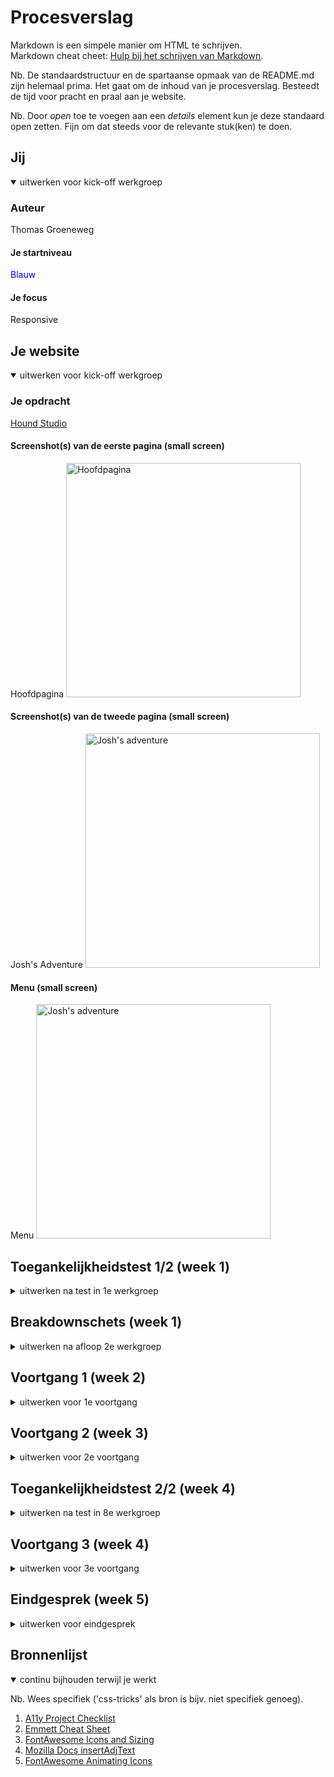 # Procesverslag

Markdown is een simpele manier om HTML te schrijven.  
Markdown cheat cheet: [Hulp bij het schrijven van Markdown](https://github.com/adam-p/markdown-here/wiki/Markdown-Cheatsheet).

Nb. De standaardstructuur en de spartaanse opmaak van de README.md zijn helemaal prima. Het gaat om de inhoud van je procesverslag. Besteedt de tijd voor pracht en praal aan je website.

Nb. Door *open* toe te voegen aan een *details* element kun je deze standaard open zetten. Fijn om dat steeds voor de relevante stuk(ken) te doen.

## Jij

<details open>
  <summary>uitwerken voor kick-off werkgroep</summary>

### Auteur

  Thomas Groeneweg

#### Je startniveau

  <span style="color:blue">Blauw</span>

#### Je focus

  Responsive

</details>

## Je website

<details open>
  <summary>uitwerken voor kick-off werkgroep</summary>

### Je opdracht

[Hound Studio](https://hound-studio.com/)

#### Screenshot(s) van de eerste pagina (small screen)

  Hoofdpagina
  <img src="images\HOUND-main.png" width="375px" alt="Hoofdpagina">

#### Screenshot(s) van de tweede pagina (small screen)

  Josh's Adventure
  <img src="images\JOSH-story.png" width="375px" alt="Josh's adventure">

#### Menu (small screen)

  Menu
  <img src="images\HOUND-menu.png" width="375px" alt="Josh's adventure">

</details>

## Toegankelijkheidstest 1/2 (week 1)

<details>
  <summary>uitwerken na test in 1e werkgroep</summary>

### Bevindingen

  Lijst met je bevindingen die in de test naar voren kwamen:

  1. <b>Headers</b> bestaan praktisch niet; veel headers zijn p elementen.
  2. <b>Alt text</b> heeft op het moment niet veel nut - het geeft je de naam van de afbeelding, meer niet.

#### Screenreader

  Hier korte omschrijving (met indien nodig afbeeldingen)

  Headers worden wel/niet gezien door de screenreader - op een of andere manier worden ze wel erkend als headers, maar in de code zijn het p's en dus onmogelijk om makkelijk naar toe te navigeren met alleen een keyboard.
  
  Links zijn soms super onduidelijk - wat IS Josh' droom? Waar gaan we heen?
  Hier een omschrijving van hoe het opgelost kan worden (met indien nodig afbeeldingen)

  <img src="images/HOUND-main_breakdown.svg" width="375px" alt="breakdown van de hele pagina">

  <img src="readme-images/wave.webaim.org_report%20(1).png" width="375px" alt="WebAim Accessibility Overview 1/3">
  <img src="readme-images/wave.webaim.org_report%20(2).png" width="375px" alt="WebAim Accessibility Overview 2/3">
  <img src="readme-images/wave.webaim.org_report%20(3).png" width="375px" alt="WebAim Accessibility Overview 3/3">

  1. Vervang de P waar nodig met headers.
  2. Gebruik alt text die ook iets betekent voor de mensen die de screenreader nodig hebben.
  3. Zorg dat de alt text anders is dan tekst die al eerder opgelezen is.

#### Muis en Toetsenbord

  Er zijn niet super veel elementen met hover/focus/active componenten, het enige wat er uit springt is de consistente dot die je muis volgt en de elementen er onder van kleur laat veranderen. Active komt volgens mij nergens voor, hover is te vinden op (praktisch)alle interactieve elementen. Focus doet ook niks (behalve het simpelweg omranden van elementen).

  Er hoeft in principe niks opgelost te worden, maar er is altijd de mogelijkheid om zelf dingen toe te voegen.

#### Visueel (brillen, contrast, kleurenblind, dark/light)

  Contrast is meestal wel OK - WebAIM en de ingebouwde tools doen moeilijk omdat de achtergrondkleur niet genoeg contract heeft tov de letters. Enkel als er geen blauw aanwezig is verandert het palet aanzienlijk, maar het is nog steeds goed leesbaar dankzij het dikke font. De meeste kleuren (waar van belang) zitten in de afbeeldingen. *Mocht* het zo uitkomen dat het contrast daar te laag is is het een mogelijkheid om de achtergrond bijvoorbeeld iets donkerder te maken.

  Hier een omschrijving van hoe het opgelost kan worden (met indien nodig afbeeldingen)

  Standaard View
    <img src="readme-images\main_default.png" width="375px" alt="Standaard pagina">
    
  Geen Blauw
    <img src="readme-images\no_blue.png" width="375px" alt="No Blue">

  Geen Rood
    <img src="readme-images\no_red.png" width="375px" alt="No Red">

  Geen Groen
    <img src="readme-images\no_green.png" width="375px" alt="No Green">

  Greyscale
    <img src="readme-images\no_color.png" width="375px" alt="Greyscale view">

  Minder Contrast
    <img src="readme-images\less_contrast.png" width="375px" alt="Less Contrast">
</details>

## Breakdownschets (week 1)

<details>
  <summary>uitwerken na afloop 2e werkgroep</summary>

### de hele pagina

  <img src="images/HOUND-main_breakdown.svg" width="375px" alt="breakdown van de hele pagina">

### dynamisch deel (bijv menu)

  <img src="images/HOUND-menu_breakdown.svg" width="375px" alt="breakdown van een dynamisch deel">

</details>

## Voortgang 1 (week 2)

<details>
  <summary>uitwerken voor 1e voortgang</summary>

### Stand van zaken

  hier dit ging goed & dit was lastig (neem ook screenshots op van delen van je website en code)

### Agenda voor meeting

  samen met je groepje opstellen
           
  
  ### Verslag van meeting

  hier na afloop snel de uitkomsten van de meeting vastleggen

- punt 1
- punt 2
- nog een punt
- ...

</details>

## Voortgang 2 (week 3)

<details>
  <summary>uitwerken voor 2e voortgang</summary>

### Stand van zaken

  Goed:

- Het maken van de grids/flexbox
- Begonnen met een beetje media queries (mag @container?)

  Lastig:

- Het linken van scripts (silly me)
- Bepalen welke elementen zou wel/niet gestijld moeten worden soms
- Zorgen dat alles niet alleen werkt in VS maar ook live :(

  Nog te doen:

- Checken voor Accessibility

### de hele pagina

  <img src="readme-images/HOUND%20Studio%20Animations%20W3.png" width="375px" alt="Hoofdpagina">

### Agenda voor meeting

  samen met je groepje opstellen

  | **Niga**        | **Kim**          | **Alexander**     | **Thomas**               | **Ralph**                |
  | ---             | ---              | ---               | ---                      | ---                      |
  | HTML Structuur  | HTML Structuur   | HTML Structuur    | HTML Structuur           | HTML Structuur           |
  | Menu how-to     | Menu how-to      | Image Slidehow    | Paginakeuze              | Menu how-to              |
  | ...             | ...              | ...               | Link/A sizing (grid?)    |                          |
  |                 |                  |                   | Accessibility            |                          |

### Verslag van meeting

  hier na afloop snel de uitkomsten van de meeting vastleggen

- punt 1
- punt 2
- nog een punt
- ...

</details>

## Toegankelijkheidstest 2/2 (week 4)

<details>
  <summary>uitwerken na test in 8e werkgroep</summary>

### Bevindingen

  Lijst met je bevindingen die in de test naar voren kwamen (geef ook aan wat er verbeterd is):

#### Screenreader

  Hier korte omschrijving (met indien nodig afbeeldingen)

  Hier een omschrijving van hoe het opgelost kan worden (met indien nodig afbeeldingen)

#### Muis en Toetsenbord

  Hier korte omschrijving (met indien nodig afbeeldingen)

  Hier een omschrijving van hoe het opgelost kan worden (met indien nodig afbeeldingen)

#### Motoriek (shocks, elastiekjes)

  Hier korte omschrijving (met indien nodig afbeeldingen)

  Hier een omschrijving van hoe het opgelost kan worden (met indien nodig afbeeldingen)

#### Visueel (brillen, contrast, kleurenblind, dark/light)

  Hier korte omschrijving (met indien nodig afbeeldingen)

  Hier een omschrijving van hoe het opgelost kan worden (met indien nodig afbeeldingen)

</details>

## Voortgang 3 (week 4)

<details>
  <summary>uitwerken voor 3e voortgang</summary>

### Stand van zaken

  hier dit ging goed & dit was lastig (neem ook screenshots op van delen van je website en code)

### Agenda voor meeting

  samen met je groepje opstellen

  | student 1      | student 2          | student 3    | student 4        |
  | ---            | ---                | ---          | ---              |
  | dit bespreken  | en dit             | en ik dit    | en dan ik dat    |
  | en dat ook nog | dit als er tijd is | nog een punt | dit wil ik zeker |
  | ...            | ...                | ...          | ...              |

### Verslag van meeting

  hier na afloop snel de uitkomsten van de meeting vastleggen

- punt 1
- punt 2
- nog een punt
- ...

</details>

## Eindgesprek (week 5)

<details>
  <summary>uitwerken voor eindgesprek</summary>

### Je uitkomst - karakteristiek screenshots

  <img src="readme-images/dummy-plaatje.jpg" width="375px" alt="uitomst opdracht 1">

### Dit ging goed/Heb ik geleerd

  Korte omschrijving met plaatjes

  <img src="readme-images/dummy-plaatje.jpg" width="375px" alt="top">

### Dit was lastig/Is niet gelukt

  Korte omschrijving met plaatjes

  <img src="readme-images/dummy-plaatje.jpg" width="375px" alt="bummer">
</details>

## Bronnenlijst

<details open>
  <summary>continu bijhouden terwijl je werkt</summary>

  Nb. Wees specifiek ('css-tricks' als bron is bijv. niet specifiek genoeg).

  1. [A11y Project Checklist](https://www.a11yproject.com/checklist/)
  2. [Emmett Cheat Sheet](https://docs.emmet.io/cheat-sheet/)
  3. [FontAwesome Icons and Sizing](https://fontawesome.com/docs/web/style/size)
  4. [Mozilla Docs insertAdjText](https://developer.mozilla.org/en-US/docs/Web/API/Element/insertAdjacentText)
  5. [FontAwesome Animating Icons](https://fontawesome.com/docs/web/style/animate)

</details>
